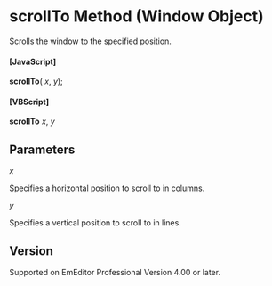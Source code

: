 # scrollTo Method (Window Object)

Scrolls the window to the specified position.

#### \[JavaScript\]

**scrollTo**( _x_, _y_);

#### \[VBScript\]

**scrollTo** _x_, _y_

## Parameters

_x_

Specifies a horizontal position to scroll to in columns.

_y_

Specifies a vertical position to scroll to in lines.

## Version

Supported on EmEditor Professional Version 4.00 or later.
